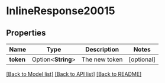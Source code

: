 # InlineResponse20015

## Properties

Name | Type | Description | Notes
------------ | ------------- | ------------- | -------------
**token** | Option<**String**> | The new token | [optional]

[[Back to Model list]](../README.md#documentation-for-models) [[Back to API list]](../README.md#documentation-for-api-endpoints) [[Back to README]](../README.md)


